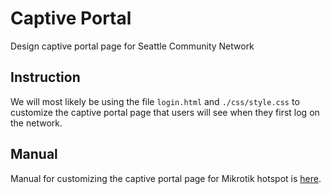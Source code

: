 # Captive Portal
Design captive portal page for Seattle Community Network 

## Instruction
We will most likely be using the file `login.html` and `./css/style.css` to customize the captive portal page that users will see when they first log on the network. 


## Manual
 Manual for customizing the captive portal page for Mikrotik hotspot is [here](https://wiki.mikrotik.com/wiki/Manual:Customizing_Hotspot). 